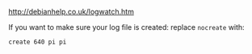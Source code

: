 http://debianhelp.co.uk/logwatch.htm

If you want to make sure your log file is created:
replace `nocreate` with:

```
create 640 pi pi
```
